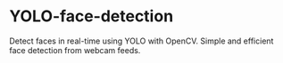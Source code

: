 # YOLO-face-detection
Detect faces in real-time using YOLO with OpenCV. Simple and efficient face detection from webcam feeds.
